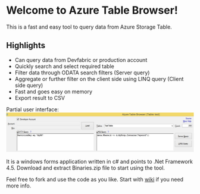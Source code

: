 Welcome to Azure Table Browser!
============================

This is a fast and easy tool to query data from Azure Storage Table. 

Highlights
------------
- Can query data from Devfabric or production account
- Quickly search and select required table
- Filter data through ODATA search filters (Server query)
- Aggregate or further filter on the client side using LINQ query (Client side query)
- Fast and goes easy on memory
- Export result to CSV


Partial user interface:
![](https://raw.githubusercontent.com/amithegde/AzureTableBrowser/master/img/main-interface.jpg)

It is a windows forms application written in c# and points to .Net  Framework 4.5. Download and extract Binaries.zip file to start using the tool.

Feel free to fork and use the code as you like. Start with [wiki][1] if you need more info.

[1]:https://github.com/amithegde/AzureTableBrowser/wiki